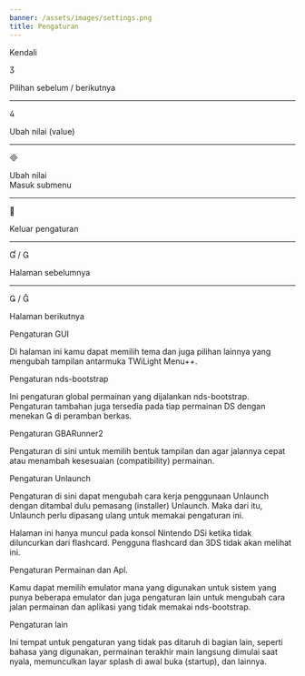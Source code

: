 ```yaml
---
banner: /assets/images/settings.png
title: Pengaturan
---
```


<div id="conrols" class="section-title">Kendali</div>
<div class="section-body">
    <div class="button-action-group">
        <p class="button-action button">&#xE07D;</p>
        <p class="button-action-text">Pilihan sebelum / berikutnya</p>
    </div>
    <hr>
    <div class="button-action-group">
        <p class="button-action button">&#xE07E;</p>
        <p class="button-action-text">Ubah nilai (value)</p>
    </div>
    <hr>
    <div class="button-action-group">
        <p class="button-action button">&#xE000;</p>
        <p class="button-action-text">Ubah nilai<br>Masuk submenu</p>
    </div>
    <hr>
    <div class="button-action-group">
        <p class="button-action button">&#xE001;</p>
        <p class="button-action-text">Keluar pengaturan</p>
    </div>
    <hr>
    <div class="button-action-group">
        <p class="button-action button">&#xE004; / &#xE002;</p>
        <p class="button-action-text">Halaman sebelumnya</p>
    </div>
    <hr>
    <div class="button-action-group">
        <p class="button-action button">&#xE003; / &#xE005;</p>
        <p class="button-action-text">Halaman berikutnya</p>
    </div>
</div>

<div id="gui-settings" class="section-title">Pengaturan GUI</div>
<div class="section-body">
    <p>Di halaman ini kamu dapat memilih tema dan juga pilihan lainnya yang mengubah tampilan antarmuka TWiLight Menu++.</p>
</div>

<div id="nds-bootstrap-settings" class="section-title">Pengaturan nds-bootstrap</div>
<div class="section-body">
    <p>Ini pengaturan global permainan yang dijalankan nds-bootstrap. <br>Pengaturan tambahan juga tersedia pada tiap permainan DS dengan menekan &#xE003; di peramban berkas.</p>
</div>

<div id="gbarunner2-settings" class="section-title">Pengaturan GBARunner2</div>
<div class="section-body">
    <p>Pengaturan di sini untuk memilih bentuk tampilan dan agar jalannya cepat atau menambah kesesuaian (compatibility) permainan.</p>
</div>

<div id="unlaunch-settings" class="section-title">Pengaturan Unlaunch</div>
<div class="section-body">
    <p>Pengaturan di sini dapat mengubah cara kerja penggunaan Unlaunch dengan ditambal dulu pemasang (installer) Unlaunch. Maka dari itu, Unlaunch perlu dipasang ulang untuk memakai pengaturan ini.</p>
    <p>Halaman ini hanya muncul pada konsol Nintendo DSi ketika tidak diluncurkan dari flashcard. Pengguna flashcard dan 3DS tidak akan melihat ini.</p>
</div>

<div id="games-and-apps-settings" class="section-title">Pengaturan Permainan dan Apl.</div>
<div class="section-body">
    <p>Kamu dapat memilih emulator mana yang digunakan untuk sistem yang punya beberapa emulator dan juga pengaturan lain untuk mengubah cara jalan permainan dan aplikasi yang tidak memakai nds-bootstrap.</p>
</div>

<div id="misc-settings" class="section-title">Pengaturan lain</div>
<div class="section-body">
    <p>Ini tempat untuk pengaturan yang tidak pas ditaruh di bagian lain, seperti bahasa yang digunakan, permainan terakhir main langsung dimulai saat nyala, memunculkan layar splash di awal buka (startup), dan lainnya.</p>
</div>
